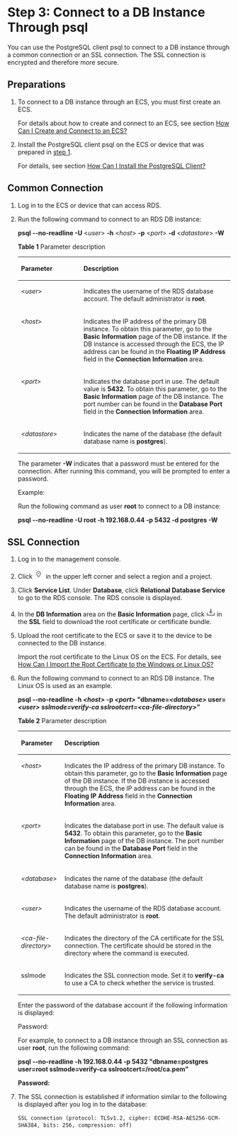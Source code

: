 # Step 3: Connect to a DB Instance Through psql<a name="rds_02_0016"></a>

You can use the PostgreSQL client psql to connect to a DB instance through a common connection or an  SSL connection. The SSL connection is encrypted and therefore more secure.

## **Preparations**<a name="section48118919135236"></a>

1.  <a name="li345439671899"></a>To connect to a DB instance through an ECS, you must first create an ECS.

    For details about how to create and connect to an ECS, see section  [How Can I Create and Connect to an ECS?](how-can-i-create-and-connect-to-an-ecs.md)

2.  Install the PostgreSQL client psql on the ECS or device that was prepared in  [step 1](#li345439671899).

    For details, see section  [How Can I Install the PostgreSQL Client?](how-can-i-install-the-postgresql-client.md)


## Common Connection<a name="section50158178113022"></a>

1.  Log in to the ECS or device that can access RDS.
2.  Run the following command to connect to an RDS DB instance:

    **psql --no-readline -U**  <_user_\>  **-h**  <_host_\>  **-p**  <_port_\>  **-d**  <_datastore_\>  **-W**

    **Table  1**  Parameter description

    <a name="table18330639097"></a>
    <table><thead align="left"><tr id="row23312390914"><th class="cellrowborder" valign="top" width="29.38%" id="mcps1.2.3.1.1"><p id="p19331439391"><a name="p19331439391"></a><a name="p19331439391"></a><strong id="b10492164214396"><a name="b10492164214396"></a><a name="b10492164214396"></a>Parameter</strong></p>
    </th>
    <th class="cellrowborder" valign="top" width="70.62%" id="mcps1.2.3.1.2"><p id="p1333133911911"><a name="p1333133911911"></a><a name="p1333133911911"></a><strong id="b2415164333914"><a name="b2415164333914"></a><a name="b2415164333914"></a>Description</strong></p>
    </th>
    </tr>
    </thead>
    <tbody><tr id="row1433119391690"><td class="cellrowborder" valign="top" width="29.38%" headers="mcps1.2.3.1.1 "><p id="p83311739193"><a name="p83311739193"></a><a name="p83311739193"></a>&lt;<em id="i10357182714102"><a name="i10357182714102"></a><a name="i10357182714102"></a>user</em>&gt;</p>
    </td>
    <td class="cellrowborder" valign="top" width="70.62%" headers="mcps1.2.3.1.2 "><p id="p03311439593"><a name="p03311439593"></a><a name="p03311439593"></a>Indicates the username of the RDS database account. The default administrator is <strong id="b436813920322"><a name="b436813920322"></a><a name="b436813920322"></a>root</strong>.</p>
    </td>
    </tr>
    <tr id="row2331133912911"><td class="cellrowborder" valign="top" width="29.38%" headers="mcps1.2.3.1.1 "><p id="p1331339598"><a name="p1331339598"></a><a name="p1331339598"></a>&lt;<em id="i1463194141011"><a name="i1463194141011"></a><a name="i1463194141011"></a>host</em>&gt;</p>
    </td>
    <td class="cellrowborder" valign="top" width="70.62%" headers="mcps1.2.3.1.2 "><p id="p6331123917911"><a name="p6331123917911"></a><a name="p6331123917911"></a>Indicates the IP address of the primary DB instance. To obtain this parameter, go to the <span class="uicontrol" id="uicontrol9192714164019"><a name="uicontrol9192714164019"></a><a name="uicontrol9192714164019"></a><b>Basic Information</b></span> page of the DB instance. If the DB instance is accessed through the ECS, the IP address can be found in the <span class="uicontrol" id="uicontrol836685711406"><a name="uicontrol836685711406"></a><a name="uicontrol836685711406"></a><b>Floating IP Address</b></span> field in the <strong id="b1036711571401"><a name="b1036711571401"></a><a name="b1036711571401"></a>Connection Information</strong> area.</p>
    </td>
    </tr>
    <tr id="row1333115398920"><td class="cellrowborder" valign="top" width="29.38%" headers="mcps1.2.3.1.1 "><p id="p9331143910914"><a name="p9331143910914"></a><a name="p9331143910914"></a>&lt;<em id="i13981145351015"><a name="i13981145351015"></a><a name="i13981145351015"></a>port</em>&gt;</p>
    </td>
    <td class="cellrowborder" valign="top" width="70.62%" headers="mcps1.2.3.1.2 "><p id="p1533111391295"><a name="p1533111391295"></a><a name="p1533111391295"></a>Indicates the database port in use. The default value is <strong id="b851085514431"><a name="b851085514431"></a><a name="b851085514431"></a>5432</strong>. To obtain this parameter, go to the <span class="uicontrol" id="uicontrol1251195544313"><a name="uicontrol1251195544313"></a><a name="uicontrol1251195544313"></a><b>Basic Information</b></span> page of the DB instance. The port number can be found in the <span class="uicontrol" id="uicontrol3512255124310"><a name="uicontrol3512255124310"></a><a name="uicontrol3512255124310"></a><b>Database Port</b></span> field in the <span class="uicontrol" id="uicontrol205131555164311"><a name="uicontrol205131555164311"></a><a name="uicontrol205131555164311"></a><b>Connection Information</b></span> area.</p>
    </td>
    </tr>
    <tr id="row1933283919915"><td class="cellrowborder" valign="top" width="29.38%" headers="mcps1.2.3.1.1 "><p id="p143321139694"><a name="p143321139694"></a><a name="p143321139694"></a>&lt;<em id="i520061671117"><a name="i520061671117"></a><a name="i520061671117"></a>datastore</em>&gt;</p>
    </td>
    <td class="cellrowborder" valign="top" width="70.62%" headers="mcps1.2.3.1.2 "><p id="p203329395920"><a name="p203329395920"></a><a name="p203329395920"></a>Indicates the name of the database (the default database name is <strong id="b165043418449"><a name="b165043418449"></a><a name="b165043418449"></a>postgres</strong>).</p>
    </td>
    </tr>
    </tbody>
    </table>

    The parameter  **-W**  indicates that a password must be entered for the connection. After running this command, you will be prompted to enter a password.

    Example:

    Run the following command as user  **root**  to connect to a DB instance:

    **psql --no-readline -U root -h 192.168.0.44 -p 5432 -d postgres -W**


## **SSL Connection**<a name="section836277162054"></a>

1.  Log in to the management console.
2.  Click  ![](figures/region.png)  in the upper left corner and select a region and a project.
3.  Click  **Service List**. Under  **Database**, click  **Relational Database Service**  to go to the RDS console. The RDS console is displayed.
4.  In the  **DB Information**  area on the  **Basic Information**  page, click  ![](figures/down.png)  in the  **SSL**  field to download the root certificate or certificate bundle.
5.  Upload the root certificate to the ECS or save it to the device to be connected to the DB instance.

    Import the root certificate to the Linux OS on the ECS. For details, see  [How Can I Import the Root Certificate to the Windows or Linux OS?](how-can-i-import-the-root-certificate-to-the-windows-or-linux-os.md)

6.  Run the following command to connect to an RDS DB instance. The Linux OS is used as an example.

    **psql --no-readline -h **_<host\>_ **-p** _<port\>_ **"dbname=**_<database\>_ **user=**_<user\> _**sslmode=verify-ca sslrootcert=**_<ca-file-directory\>_**"**

    **Table  2**  Parameter description

    <a name="table518415566128"></a>
    <table><thead align="left"><tr id="row151851356191216"><th class="cellrowborder" valign="top" width="20.44%" id="mcps1.2.3.1.1"><p id="p0185456141212"><a name="p0185456141212"></a><a name="p0185456141212"></a><strong id="b174721259164412"><a name="b174721259164412"></a><a name="b174721259164412"></a>Parameter</strong></p>
    </th>
    <th class="cellrowborder" valign="top" width="79.56%" id="mcps1.2.3.1.2"><p id="p8185175611216"><a name="p8185175611216"></a><a name="p8185175611216"></a><strong id="b164118018457"><a name="b164118018457"></a><a name="b164118018457"></a>Description</strong></p>
    </th>
    </tr>
    </thead>
    <tbody><tr id="row11185195613125"><td class="cellrowborder" valign="top" width="20.44%" headers="mcps1.2.3.1.1 "><p id="p1918545617124"><a name="p1918545617124"></a><a name="p1918545617124"></a><em id="i14948141810139"><a name="i14948141810139"></a><a name="i14948141810139"></a>&lt;host&gt;</em></p>
    </td>
    <td class="cellrowborder" valign="top" width="79.56%" headers="mcps1.2.3.1.2 "><p id="p1397112301139"><a name="p1397112301139"></a><a name="p1397112301139"></a>Indicates the IP address of the primary DB instance. To obtain this parameter, go to the <span class="uicontrol" id="uicontrol484227457"><a name="uicontrol484227457"></a><a name="uicontrol484227457"></a><b>Basic Information</b></span> page of the DB instance. If the DB instance is accessed through the ECS, the IP address can be found in the <span class="uicontrol" id="uicontrol6877155451"><a name="uicontrol6877155451"></a><a name="uicontrol6877155451"></a><b>Floating IP Address</b></span> field in the <strong id="b168777510458"><a name="b168777510458"></a><a name="b168777510458"></a>Connection Information</strong> area.</p>
    </td>
    </tr>
    <tr id="row17185135615123"><td class="cellrowborder" valign="top" width="20.44%" headers="mcps1.2.3.1.1 "><p id="p318516569128"><a name="p318516569128"></a><a name="p318516569128"></a><em id="i1837210367132"><a name="i1837210367132"></a><a name="i1837210367132"></a>&lt;port&gt;</em></p>
    </td>
    <td class="cellrowborder" valign="top" width="79.56%" headers="mcps1.2.3.1.2 "><p id="p18185115611217"><a name="p18185115611217"></a><a name="p18185115611217"></a>Indicates the database port in use. The default value is <strong id="b4416415114518"><a name="b4416415114518"></a><a name="b4416415114518"></a>5432</strong>. To obtain this parameter, go to the <span class="uicontrol" id="uicontrol1441741518457"><a name="uicontrol1441741518457"></a><a name="uicontrol1441741518457"></a><b>Basic Information</b></span> page of the DB instance. The port number can be found in the <span class="uicontrol" id="uicontrol74186159453"><a name="uicontrol74186159453"></a><a name="uicontrol74186159453"></a><b>Database Port</b></span> field in the <span class="uicontrol" id="uicontrol1641921524512"><a name="uicontrol1641921524512"></a><a name="uicontrol1641921524512"></a><b>Connection Information</b></span> area.</p>
    </td>
    </tr>
    <tr id="row15185155621219"><td class="cellrowborder" valign="top" width="20.44%" headers="mcps1.2.3.1.1 "><p id="p1418511561126"><a name="p1418511561126"></a><a name="p1418511561126"></a><em id="i166765404131"><a name="i166765404131"></a><a name="i166765404131"></a>&lt;database&gt;</em></p>
    </td>
    <td class="cellrowborder" valign="top" width="79.56%" headers="mcps1.2.3.1.2 "><p id="p1018525621219"><a name="p1018525621219"></a><a name="p1018525621219"></a>Indicates the name of the database (the default database name is <strong id="b19101117124519"><a name="b19101117124519"></a><a name="b19101117124519"></a>postgres</strong>).</p>
    </td>
    </tr>
    <tr id="row61851256161215"><td class="cellrowborder" valign="top" width="20.44%" headers="mcps1.2.3.1.1 "><p id="p1318519561123"><a name="p1318519561123"></a><a name="p1318519561123"></a><em id="i1661204612137"><a name="i1661204612137"></a><a name="i1661204612137"></a>&lt;user&gt;</em></p>
    </td>
    <td class="cellrowborder" valign="top" width="79.56%" headers="mcps1.2.3.1.2 "><p id="p141859566124"><a name="p141859566124"></a><a name="p141859566124"></a>Indicates the username of the RDS database account. The default administrator is <strong id="b571272013454"><a name="b571272013454"></a><a name="b571272013454"></a>root</strong>.</p>
    </td>
    </tr>
    <tr id="row9185175614121"><td class="cellrowborder" valign="top" width="20.44%" headers="mcps1.2.3.1.1 "><p id="p2185356161210"><a name="p2185356161210"></a><a name="p2185356161210"></a><em id="i15739185012137"><a name="i15739185012137"></a><a name="i15739185012137"></a>&lt;ca-file-directory&gt;</em></p>
    </td>
    <td class="cellrowborder" valign="top" width="79.56%" headers="mcps1.2.3.1.2 "><p id="p518535681210"><a name="p518535681210"></a><a name="p518535681210"></a>Indicates the directory of the CA certificate for the SSL connection. The certificate should be stored in the directory where the command is executed.</p>
    </td>
    </tr>
    <tr id="row6794964517"><td class="cellrowborder" valign="top" width="20.44%" headers="mcps1.2.3.1.1 "><p id="p1271749204517"><a name="p1271749204517"></a><a name="p1271749204517"></a>sslmode</p>
    </td>
    <td class="cellrowborder" valign="top" width="79.56%" headers="mcps1.2.3.1.2 "><p id="p13764974518"><a name="p13764974518"></a><a name="p13764974518"></a>Indicates the SSL connection mode. Set it to <strong id="b965329124515"><a name="b965329124515"></a><a name="b965329124515"></a>verify-ca</strong> to use a CA to check whether the service is trusted.</p>
    </td>
    </tr>
    </tbody>
    </table>

    Enter the password of the database account if the following information is displayed:

    Password:

    For example, to connect to a DB instance through an SSL connection as user  **root**, run the following command:

    **psql --no-readline -h 192.168.0.44 -p 5432 "dbname=postgres user=root  sslmode=verify-ca sslrootcert=/root/ca.pem"**

    **Password:**

7.  The SSL connection is established if information similar to the following is displayed after you log in to the database:

    ```
    SSL connection (protocol: TLSv1.2, cipher: ECDHE-RSA-AES256-GCM-SHA384, bits: 256, compression: off)
    ```


